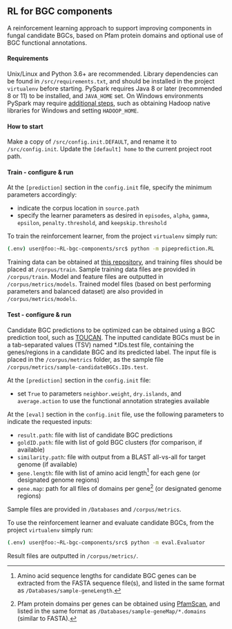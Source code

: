 ## **RL for BGC components**
A reinforcement learning approach to support improving components in fungal candidate BGCs, based on Pfam protein domains and optional use of BGC functional annotations.


#### **Requirements**

Unix/Linux and Python 3.6+ are recommended. 
Library dependencies can be found in `/src/requirements.txt`, and should be installed in the project `virtualenv` before starting.
PySpark requires Java 8 or later (recommended 8 or 11) to be installed, and `JAVA_HOME` set.
On Windows environments PySpark may require [additional steps](https://cwiki.apache.org/confluence/display/HADOOP2/WindowsProblems), such as obtaining Hadoop native libraries for Windows and setting `HADOOP_HOME`.

#### **How to start**

Make a copy of `/src/config.init.DEFAULT`, and rename it to `/src/config.init`. Update the `[default] home` to the current project root path.

#### **Train - configure & run**

At the `[prediction]` section  in the `config.init` file, specify the minimum parameters accordingly:
- indicate the corpus location in `source.path`
- specify the learner parameters as desired in `episodes`, `alpha`, `gamma`, `epsilon`, `penalty.threshold`, and `keepskip.threshold` 


To train the reinforcement learner, from the project `virtualenv` simply run:

```bash
(.env) user@foo:~RL-bgc-components/src$ python -m pipeprediction.RL
```

Training data can be obtained at [this repository](https://github.com/bioinfoUQAM/fungalbgcdata), and training files should be placed at `/corpus/train`.
Sample training data files are provided in `/corpus/train`.
Model and feature files are outputted in `/corpus/metrics/models`.
Trained model files (based on best performing parameters and balanced dataset) are also provided in `/corpus/metrics/models`.


#### **Test - configure & run**

Candidate BGC predictions to be optimized can be obtained using a BGC prediction tool, such as [TOUCAN](https://github.com/bioinfoUQAM/TOUCAN). 
The inputted candidate BGCs must be in a tab-separated values (TSV) named *.IDs.test file, containing the genes/regions in a candidate BGC and its predicted label. The input file is placed in the `/corpus/metrics` folder, as the sample file `/corpus/metrics/sample-candidateBGCs.IDs.test`.

At the `[prediction]` section  in the `config.init` file: 
- set `True` to parameters `neighbor.weight`, `dry.islands`, and `average.action`  to use the functional annotation strategies available

At the `[eval]` section  in the `config.init` file, use the following parameters to indicate the requested inputs: 
- `result.path`: file with list of candidate BGC predictions 
- `goldID.path`: file with list of gold BGC clusters (for comparison, if available)
- `similarity.path`: file with output from a BLAST all-vs-all for target genome (if available)
- `gene.length`: file with list of amino acid length[^1] for each gene (or designated genome regions)
- `gene.map`: path for all files of domains per gene[^2] (or designated genome regions)

Sample files are provided in `/Databases` and `/corpus/metrics`.

[^1]: Amino acid sequence lengths for candidate BGC genes can be extracted from the FASTA sequence file(s), and listed in the same format as `/Databases/sample-geneLength`.
[^2]: Pfam protein domains per genes can be obtained using [PfamScan](https://www.ebi.ac.uk/Tools/pfa/pfamscan/), and listed in the same format as `/Databases/sample-geneMap/*.domains` (similar to FASTA). 


To use the reinforcement learner and evaluate candidate BGCs, from the project `virtualenv` simply run:

```bash
(.env) user@foo:~RL-bgc-components/src$ python -m eval.Evaluator
```

Result files are outputted in `/corpus/metrics/`.
